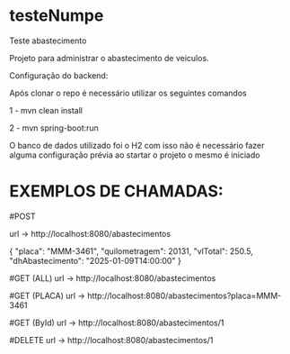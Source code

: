 # testeNumpe
Teste abastecimento

Projeto para administrar o abastecimento de veiculos.

Configuração do backend:

Após clonar o repo é necessário utilizar os seguintes comandos

1 - mvn clean install

2 - mvn spring-boot:run


O banco de dados utilizado foi o H2 com isso não é necessário fazer alguma configuração prévia ao startar o projeto o mesmo é iniciado

# EXEMPLOS DE CHAMADAS: 

  #POST

url -> http://localhost:8080/abastecimentos

{
  "placa": "MMM-3461",
  "quilometragem": 20131,
  "vlTotal": 250.5,
  "dhAbastecimento": "2025-01-09T14:00:00"
}


#GET (ALL)
 url -> http://localhost:8080/abastecimentos

#GET (PLACA)
 url -> http://localhost:8080/abastecimentos?placa=MMM-3461

 #GET (ById)
 url -> http://localhost:8080/abastecimentos/1

  #DELETE
 url -> http://localhost:8080/abastecimentos/1
